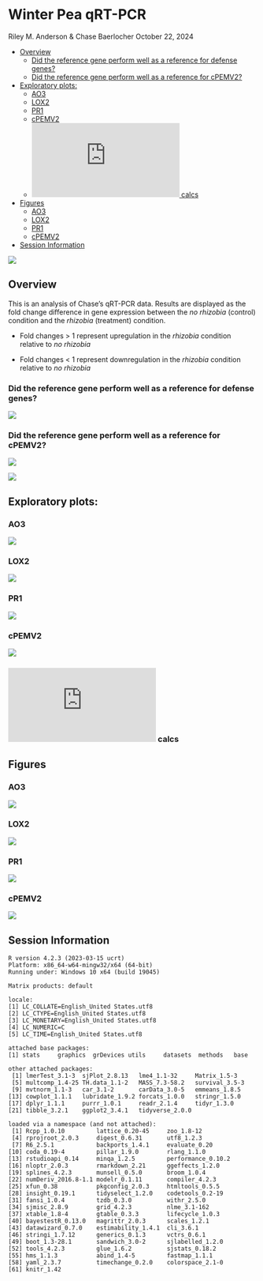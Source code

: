 Winter Pea qRT-PCR
================
Riley M. Anderson & Chase Baerlocher
October 22, 2024

  

- [Overview](#overview)
  - [Did the reference gene perform well as a reference for defense
    genes?](#did-the-reference-gene-perform-well-as-a-reference-for-defense-genes)
  - [Did the reference gene perform well as a reference for
    cPEMV2?](#did-the-reference-gene-perform-well-as-a-reference-for-cpemv2)
- [Exploratory plots:](#exploratory-plots)
  - [AO3](#ao3)
  - [LOX2](#lox2)
  - [PR1](#pr1)
  - [cPEMV2](#cpemv2)
  - [![\2^{-\Delta \Delta Ct}](https://latex.codecogs.com/png.latex?%5C2%5E%7B-%5CDelta%20%5CDelta%20Ct%7D "\2^{-\Delta \Delta Ct}")
    calcs](#2-delta-delta-ct-calcs)
- [Figures](#figures)
  - [AO3](#ao3-1)
  - [LOX2](#lox2-1)
  - [PR1](#pr1-1)
  - [cPEMV2](#cpemv2-1)
- [Session Information](#session-information)

![](Chase-PeaCR_files/figure-gfm/quick_figure-1.png)<!-- -->

## Overview

This is an analysis of Chase’s qRT-PCR data. Results are displayed as
the fold change difference in gene expression between the *no rhizobia*
(control) condition and the *rhizobia* (treatment) condition.

- Fold changes \> 1 represent upregulation in the *rhizobia* condition
  relative to *no rhizobia*

- Fold changes \< 1 represent downregulation in the *rhizobia* condition
  relative to *no rhizobia*

### Did the reference gene perform well as a reference for defense genes?

![](Chase-PeaCR_files/figure-gfm/ref_gene_performance_defense-1.png)<!-- -->

### Did the reference gene perform well as a reference for cPEMV2?

![](Chase-PeaCR_files/figure-gfm/ref_gene_performance_cPEMV2-1.png)<!-- -->

![](Chase-PeaCR_files/figure-gfm/defense_genes_models-1.png)<!-- -->

## Exploratory plots:

### AO3

![](Chase-PeaCR_files/figure-gfm/AO3_test_plot-1.png)<!-- -->

### LOX2

![](Chase-PeaCR_files/figure-gfm/LOX2_test_plot-1.png)<!-- -->

### PR1

![](Chase-PeaCR_files/figure-gfm/PR1_test_plot-1.png)<!-- -->

### cPEMV2

![](Chase-PeaCR_files/figure-gfm/cPEMV2_test_plot-1.png)<!-- -->

### ![\2^{-\Delta \Delta Ct}](https://latex.codecogs.com/png.latex?%5C2%5E%7B-%5CDelta%20%5CDelta%20Ct%7D "\2^{-\Delta \Delta Ct}") calcs

## Figures

### AO3

![](Chase-PeaCR_files/figure-gfm/ao3_fig-1.png)<!-- -->

### LOX2

![](Chase-PeaCR_files/figure-gfm/lox2_fig-1.png)<!-- -->

### PR1

![](Chase-PeaCR_files/figure-gfm/pr1_fig-1.png)<!-- -->

### cPEMV2

![](Chase-PeaCR_files/figure-gfm/cpemv2_fig-1.png)<!-- -->

## Session Information

    R version 4.2.3 (2023-03-15 ucrt)
    Platform: x86_64-w64-mingw32/x64 (64-bit)
    Running under: Windows 10 x64 (build 19045)

    Matrix products: default

    locale:
    [1] LC_COLLATE=English_United States.utf8 
    [2] LC_CTYPE=English_United States.utf8   
    [3] LC_MONETARY=English_United States.utf8
    [4] LC_NUMERIC=C                          
    [5] LC_TIME=English_United States.utf8    

    attached base packages:
    [1] stats     graphics  grDevices utils     datasets  methods   base     

    other attached packages:
     [1] lmerTest_3.1-3  sjPlot_2.8.13   lme4_1.1-32     Matrix_1.5-3   
     [5] multcomp_1.4-25 TH.data_1.1-2   MASS_7.3-58.2   survival_3.5-3 
     [9] mvtnorm_1.1-3   car_3.1-2       carData_3.0-5   emmeans_1.8.5  
    [13] cowplot_1.1.1   lubridate_1.9.2 forcats_1.0.0   stringr_1.5.0  
    [17] dplyr_1.1.1     purrr_1.0.1     readr_2.1.4     tidyr_1.3.0    
    [21] tibble_3.2.1    ggplot2_3.4.1   tidyverse_2.0.0

    loaded via a namespace (and not attached):
     [1] Rcpp_1.0.10         lattice_0.20-45     zoo_1.8-12         
     [4] rprojroot_2.0.3     digest_0.6.31       utf8_1.2.3         
     [7] R6_2.5.1            backports_1.4.1     evaluate_0.20      
    [10] coda_0.19-4         pillar_1.9.0        rlang_1.1.0        
    [13] rstudioapi_0.14     minqa_1.2.5         performance_0.10.2 
    [16] nloptr_2.0.3        rmarkdown_2.21      ggeffects_1.2.0    
    [19] splines_4.2.3       munsell_0.5.0       broom_1.0.4        
    [22] numDeriv_2016.8-1.1 modelr_0.1.11       compiler_4.2.3     
    [25] xfun_0.38           pkgconfig_2.0.3     htmltools_0.5.5    
    [28] insight_0.19.1      tidyselect_1.2.0    codetools_0.2-19   
    [31] fansi_1.0.4         tzdb_0.3.0          withr_2.5.0        
    [34] sjmisc_2.8.9        grid_4.2.3          nlme_3.1-162       
    [37] xtable_1.8-4        gtable_0.3.3        lifecycle_1.0.3    
    [40] bayestestR_0.13.0   magrittr_2.0.3      scales_1.2.1       
    [43] datawizard_0.7.0    estimability_1.4.1  cli_3.6.1          
    [46] stringi_1.7.12      generics_0.1.3      vctrs_0.6.1        
    [49] boot_1.3-28.1       sandwich_3.0-2      sjlabelled_1.2.0   
    [52] tools_4.2.3         glue_1.6.2          sjstats_0.18.2     
    [55] hms_1.1.3           abind_1.4-5         fastmap_1.1.1      
    [58] yaml_2.3.7          timechange_0.2.0    colorspace_2.1-0   
    [61] knitr_1.42         
